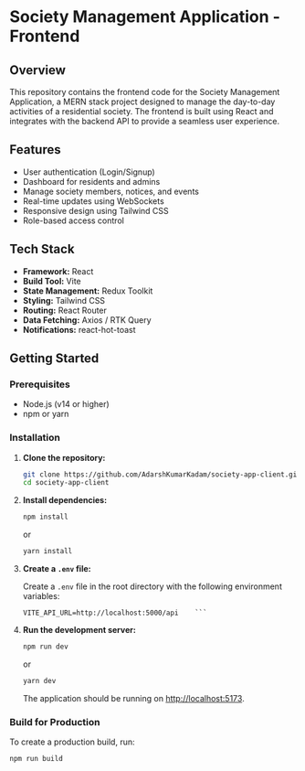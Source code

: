 # Society Management Application - Frontend

## Overview

This repository contains the frontend code for the Society Management Application, a MERN stack project designed to manage the day-to-day activities of a residential society. The frontend is built using React and integrates with the backend API to provide a seamless user experience.

## Features

- User authentication (Login/Signup)
- Dashboard for residents and admins
- Manage society members, notices, and events
- Real-time updates using WebSockets
- Responsive design using Tailwind CSS
- Role-based access control

## Tech Stack

- **Framework:** React
- **Build Tool:** Vite
- **State Management:** Redux Toolkit
- **Styling:** Tailwind CSS
- **Routing:** React Router
- **Data Fetching:** Axios / RTK Query
- **Notifications:** react-hot-toast

## Getting Started

### Prerequisites

- Node.js (v14 or higher)
- npm or yarn

### Installation

1. **Clone the repository:**

   ```bash
   git clone https://github.com/AdarshKumarKadam/society-app-client.git
   cd society-app-client
   ```

2. **Install dependencies:**

   ```bash
   npm install
   ```

   or

   ```bash
   yarn install
   ```

3. **Create a `.env` file:**

   Create a `.env` file in the root directory with the following environment variables:

   ````env
   VITE_API_URL=http://localhost:5000/api    ```

   ````

4. **Run the development server:**

   ```bash
   npm run dev
   ```

   or

   ```bash
   yarn dev
   ```

   The application should be running on [http://localhost:5173](http://localhost:5173).

### Build for Production

To create a production build, run:

```bash
npm run build
```
